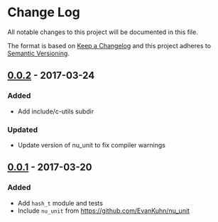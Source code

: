 # Change Log
All notable changes to this project will be documented in this file.

The format is based on [Keep a Changelog](http://keepachangelog.com/)
and this project adheres to [Semantic Versioning](http://semver.org/).

## [0.0.2] - 2017-03-24
### Added
- Add include/c-utils subdir
### Updated
- Update version of nu_unit to fix compiler warnings

## [0.0.1] - 2017-03-20
### Added
- Add `hash_t` module and tests
- Include `nu_unit` from https://github.com/EvanKuhn/nu_unit

[0.0.2]: https://github.com/EvanKuhn/c-utils/compare/v0.0.1...v0.0.2
[0.0.1]: https://github.com/EvanKuhn/c-utils/releases/tag/v0.0.1
